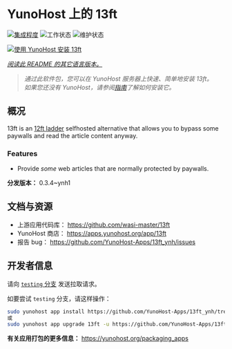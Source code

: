 <!--
注意：此 README 由 <https://github.com/YunoHost/apps/tree/master/tools/readme_generator> 自动生成
请勿手动编辑。
-->

# YunoHost 上的 13ft

[![集成程度](https://dash.yunohost.org/integration/13ft.svg)](https://ci-apps.yunohost.org/ci/apps/13ft/) ![工作状态](https://ci-apps.yunohost.org/ci/badges/13ft.status.svg) ![维护状态](https://ci-apps.yunohost.org/ci/badges/13ft.maintain.svg)

[![使用 YunoHost 安装 13ft](https://install-app.yunohost.org/install-with-yunohost.svg)](https://install-app.yunohost.org/?app=13ft)

*[阅读此 README 的其它语言版本。](./ALL_README.md)*

> *通过此软件包，您可以在 YunoHost 服务器上快速、简单地安装 13ft。*  
> *如果您还没有 YunoHost，请参阅[指南](https://yunohost.org/install)了解如何安装它。*

## 概况

13ft is an [12ft ladder](https://12ft.io) selfhosted alternative that allows you to bypass some paywalls and read the article content anyway.

### Features
- Provide *some* web articles that are normally protected by paywalls.


**分发版本：** 0.3.4~ynh1
## 文档与资源

- 上游应用代码库： <https://github.com/wasi-master/13ft>
- YunoHost 商店： <https://apps.yunohost.org/app/13ft>
- 报告 bug： <https://github.com/YunoHost-Apps/13ft_ynh/issues>

## 开发者信息

请向 [`testing` 分支](https://github.com/YunoHost-Apps/13ft_ynh/tree/testing) 发送拉取请求。

如要尝试 `testing` 分支，请这样操作：

```bash
sudo yunohost app install https://github.com/YunoHost-Apps/13ft_ynh/tree/testing --debug
或
sudo yunohost app upgrade 13ft -u https://github.com/YunoHost-Apps/13ft_ynh/tree/testing --debug
```

**有关应用打包的更多信息：** <https://yunohost.org/packaging_apps>
